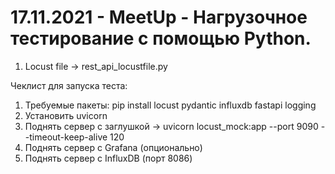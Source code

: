 # 17.11.2021 - MeetUp - Нагрузочное тестирование с помощью Python.

1. Locust file -> rest_api_locustfile.py

Чеклист для запуска теста:

1. Требуемые пакеты: pip install locust pydantic influxdb fastapi logging 
2. Установить uvicorn
3. Поднять сервер с заглушкой -> uvicorn locust_mock:app --port 9090 --timeout-keep-alive 120
4. Поднять сервер с Grafana (опционально)
5. Поднять сервер с InfluxDB (порт 8086)
